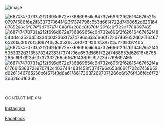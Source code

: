 ![image](https://user-images.githubusercontent.com/90412626/174774639-a26d538e-c1af-4c1d-85be-c77bafb6424c.png)

![68747470733a2f2f696d672e736869656c64732e696f2f62616467652f507974686f6e2d3337373641423f7374796c653d666f722d7468652d6261646765266c6f676f3d707974686f6e266c6f676f436f6c6f723d7768697465](https://user-images.githubusercontent.com/90412626/179434585-3a45ed23-ce89-479b-ac62-aa524de86e37.svg)
![68747470733a2f2f696d672e736869656c64732e696f2f62616467652f48544d4c352d4533344632363f7374796c653d666f722d7468652d6261646765266c6f676f3d68746d6c35266c6f676f436f6c6f723d7768697465](https://user-images.githubusercontent.com/90412626/179434589-0acf2185-437e-479f-a096-3350b3e5933c.svg)
![68747470733a2f2f696d672e736869656c64732e696f2f62616467652f435353332d3135373242363f7374796c653d666f722d7468652d6261646765266c6f676f3d63737333266c6f676f436f6c6f723d7768697465](https://user-images.githubusercontent.com/90412626/179434595-a61f8c05-d5b9-416f-b53b-0bccc23b8023.svg)
![68747470733a2f2f696d672e736869656c64732e696f2f62616467652f4a6176615363726970742d4637444631453f7374796c653d666f722d7468652d6261646765266c6f676f3d6a617661736372697074266c6f676f436f6c6f723d626c61636b](https://user-images.githubusercontent.com/90412626/179434600-e6055fa1-50c6-409f-9e1d-da8d48ca400a.svg)
<br>
<br>
<br>

CONTACT ME ON 
<br>
<br>
<a href="https://www.instagram.com/_j_rehan/" target="_blank">Instagram</a>
<br>
<br>
<a href="https://www.facebook.com/rehan.ksea" target="_blank">Facebook</a>

